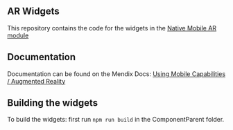 ## AR Widgets

This repository contains the code for the widgets in the
[Native Mobile AR module](https://marketplace.mendix.com/link/component/117209)

## Documentation

Documentation can be found on the Mendix Docs:
[Using Mobile Capabilities / Augmented Reality](https://docs.mendix.com/refguide/mobile/using-mobile-capabilities/augmented-reality/)

## Building the widgets

To build the widgets: first run `npm run build` in the ComponentParent folder. 

